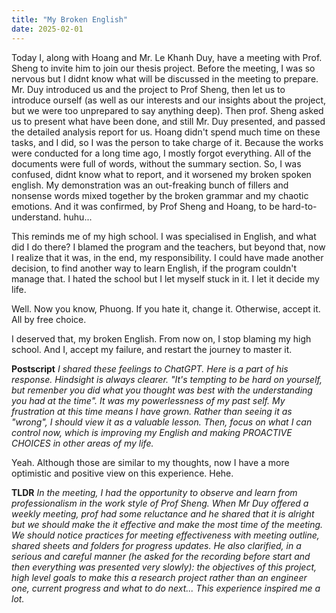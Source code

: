 ```yaml
---
title: "My Broken English"
date: 2025-02-01
---
```


Today I, along with Hoang and Mr. Le Khanh Duy, have a meeting with Prof. Sheng to invite him to join our thesis project. Before the meeting, I was so nervous but I didnt know what will be discussed in the meeting to prepare. 
Mr. Duy introduced us and the project to Prof Sheng, then let us to introduce ourself (as well as our interests and our insights about the project, but we were too unprepared to say anything deep). 
Then prof. Sheng asked us to present what have been done, and still Mr. Duy presented, and passed the detailed analysis report for us. Hoang didn't spend much time on these tasks, and I did, so I was the person to take charge of it.
Because the works were conducted for a long time ago, I mostly forgot everything. All of the documents were full of words, without the summary section. So, I was confused, didnt know what to report, and it worsened my broken spoken english. My demonstration was an out-freaking bunch of fillers and nonsense words mixed together by the broken grammar and my chaotic emotions. And it was confirmed, by Prof Sheng and Hoang, to be hard-to-understand. huhu...

This reminds me of my high school. I was specialised in English, and what did I do there? I blamed the program and the teachers, but beyond that, now I realize that it was, in the end, my responsibility. I could have made another decision, to find another way to learn English, if the program couldn't manage that. I hated the school but I let myself stuck in it. I let it decide my life.

Well. Now you know, Phuong. If you hate it, change it. Otherwise, accept it. All by free choice. 

I deserved that, my broken English. From now on, I stop blaming my high school. And I, accept my failure, and restart the journey to master it.

**Postscript**
*I shared these feelings to ChatGPT. Here is a part of his response. Hindsight is always clearer. "It's tempting to be hard on yourself, but remenber you did what you thought was best with the understanding you had at the time". It was my powerlessness of my past self. My frustration at this time means I have grown. Rather than seeing it as "wrong", I should view it as a valuable lesson. Then, focus on what I can control now, which is improving my English and making PROACTIVE CHOICES in other areas of my life.*

Yeah. Although those are similar to my thoughts, now I have a more optimistic and positive view on this experience. Hehe.

**TLDR**
*In the meeting, I had the opportunity to observe and learn from professionalism in the work style of Prof Sheng. When Mr Duy offered a weekly meeting, prof had some reluctance and he shared that it is alright but we should make the it effective and make the most time of the meeting. We should notice practices for meeting effectiveness with meeting outline, shared sheets and folders for progress updates. He also clarified, in a serious and careful manner (he asked for the recording before start and then everything was presented very slowly): the objectives of this project, high level goals to make this a research project rather than an engineer one, current progress and what to do next... This experience inspired me a lot.*

